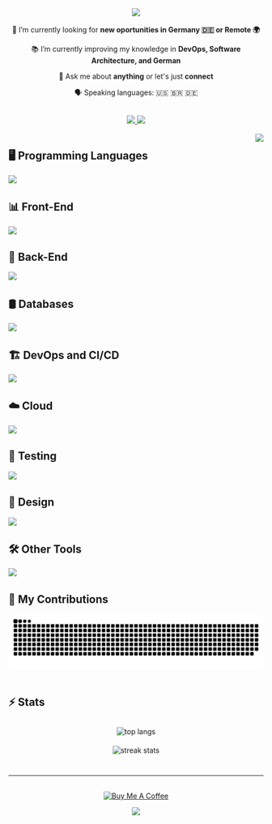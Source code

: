 
<p align="center">
  <img src="https://capsule-render.vercel.app/api?text=👨🏻‍💻 Hi, I'm Claudio!+👋🏻&desc=🔸 A passionate, generalist, problem solver! 🔸&fontAlign=50&fontSize=69&descSize=24&fontAlignY=30&fontColor=c2cfda&descAlignY=52&stroke=33c&animation=fadeIn&type=waving&color=0:1a1b67,50:3333ff,100:024Edf&height=250"/>
</p>

<div align="center">

 🔭 I’m currently looking for **new oportunities in Germany 🇩🇪 or Remote 🌍**

📚 I’m currently improving my knowledge in **DevOps, Software Architecture, and German**

💬 Ask me about **anything** or let's just **connect**

🗣️ Speaking languages: 🇺🇸 🇧🇷 🇩🇪
<br/><br/>

<div align="center"> 
  <a href="mailto:publicgithub.mumble827@passmail.net">
    <img src="https://img.shields.io/badge/Email-333333?style=for-the-badge&logo=gmail&logoColor=red" />
  </a>
  <a href="https://linkedin.com/in/claudiothorschmidt" target="_blank">
    <img src="https://img.shields.io/badge/LinkedIn-0077B5?style=for-the-badge&logo=linkedin&logoColor=white" target="_blank" />
  </a>
</div>
<br/>
</div>

<img align="right" src="https://visitor-badge.laobi.icu/badge?page_id=k-eL.k-eL" style="margin-top: 0px;"/>
<h2 align="left">🖥️ Programming Languages</h2>
<div align="left">
	<img src="https://skillicons.dev/icons?i=javascript,typescript,cs,python,go" />
</div>

<h2 align="left">📊 Front-End</h2>
<div>
	<img src="https://skillicons.dev/icons?i=vue,nuxt,angular,react,next,vite,bootstrap,tailwind,materialui,html,css,sass,threejs&perline=7" />
</div>

<h2 align="left">📡 Back-End</h2>
<div align="left">
	<img src="https://skillicons.dev/icons?i=nodejs,express,nest,dotnet,fastapi,rxjs,graphql,apollo,prisma,sequelize,firebase,supabase,postman&perline=7" />
</div>

<h2 align="left">🛢️ Databases</h2>
<div align="left">
	<img src="https://skillicons.dev/icons?i=mongodb,mysql,postgresql,sqlite" />
</div>

<h2 align="left">🏗️ DevOps and CI/CD</h2>
<div align="left">
	<img src="https://skillicons.dev/icons?i=jenkins,github,ghactions,bitbucket,gitlab,ansible,terraform,docker,kubernetes,nginx,kafka,rabbitmq&perline=7" />
</div>

<h2 align="left">☁️ Cloud</h2>
<div align="left">
	<img src="https://skillicons.dev/icons?i=aws,azure,gcp,netlify,vercel" />
</div>

<h2 align="left">🧪 Testing</h2>
<div align="left">
	<img src="https://skillicons.dev/icons?i=jest,vitest,cypress" />
</div>

<h2 align="left">🎨 Design</h2>
<div align="left">
	<img src="https://skillicons.dev/icons?i=figma,xd" />
</div>

<h2 align="left">🛠️ Other Tools</h2>
<div align="left">
		<img src="https://skillicons.dev/icons?i=linux,vscode,git,npm,unity" />
</div>

<div align="left">
  <h2>🐍 My Contributions</h2>
	<div align="center">
		<img alt="snake eating my contributions" src="https://raw.githubusercontent.com/K-eL/K-eL/output/github-contribution-grid-snake.svg" />
	</div>
  <br/>
</div>

<h2 align="left">⚡ Stats</h2>
<div align=center style="padding: 10px;">
  <img width=390 align="center" src="https://github-readme-stats.vercel.app/api/top-langs/?username=K-eL&hide=java&langs_count=8&layout=compact&theme=react&border_radius=10&size_weight=0.8&count_weight=0.5" alt="top langs" />
<br/>
  <img width=480 src="https://github-readme-streak-stats-salesp07.vercel.app/?user=K-eL&count_private=true&theme=react&border_radius=10" alt="streak stats" style="margin-top: 20px;"/>
</div>

<br/>
<hr/>
<br/>

<div align="center">
	<a href="https://www.buymeacoffee.com/c.thor" target="_blank">
		<img src="https://cdn.buymeacoffee.com/buttons/v2/default-blue.png" alt="Buy Me A Coffee" style="height: 60px !important;width: 217px !important;" >
	</a>
</div>
<p align="center">
  <img src="https://capsule-render.vercel.app/api?text=I hope you have enjoyed!+😊&fontColor=c2cfda&textBg=38bdae&fontAlignY=75&stroke=33c&animation=fadeIn&type=waving&color=0:1a1b67,50:3333ff,100:024Edf&height=180&section=footer&fontSize=45"/>
</p>